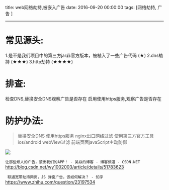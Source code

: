 title: web网络劫持,被嵌入广告
date: 2016-09-20 00:00:00
tags: [网络劫持, 广告 ]
 
---
# 常见源头:

1.是不是我们项目中的第三方jar非官方版本，被植入了一些广告代码   (★)
2.dns劫持  (★★★)
3.http劫持 (★★★★)
 
# 排查:
检查DNS,替换安全DNS观察广告是否存在
启用使用https服务,观察广告是否存在
 
# 防护办法:
>替换安全DNS
>使用https服务
>nginx出口网络过滤
>使用第三方官方工具
>ios/android webView过滤
>前端页面javaScript主动防御


![]( http://ll-blog.oss-cn-hangzhou.aliyuncs.com/16-9-24/55107594.jpg)


`让那些烦人的广告，滚出我们的APP！ - 吴焱的博客 - 博客频道 - CSDN.NET` 
http://blog.csdn.net/wy1002003/article/details/51783623


` 联通宽带劫持网页，JS 弹窗广告，该如何解决？ - 知乎`
https://www.zhihu.com/question/23197534
